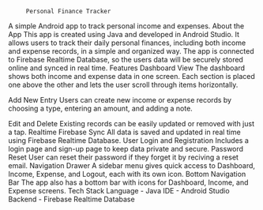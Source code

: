          Personal Finance Tracker
A simple Android app to track personal income and expenses.
  About the App
This app is created using Java and developed in Android Studio. It allows users to track their daily personal finances, including both income and expense records, in a simple and organized way.
The app is connected to Firebase Realtime Database, so the users data will be securely stored online and synced in real time.
    Features
Dashboard View
The dashboard shows both income and expense data in one screen. Each section is placed one above the other and lets the user scroll through items horizontally.

  Add New Entry
Users can create new income or expense records by choosing a type, entering an amount, and adding a note.

   Edit and Delete
Existing records can be easily updated or removed with just a tap.
   Realtime Firebase Sync
All data is saved and updated in real time using Firebase Realtime Database.
  User Login and Registration
Includes a login page and sign-up page to keep data private and secure.
  Password Reset
User can reset their password if they forget it by reciving a reset email.
  Navigation Drawer
A sidebar menu gives quick access to Dashboard, Income, Expense, and Logout, each with its own icon.
 Bottom Navigation Bar
The app also has a bottom bar with icons for Dashboard, Income, and Expense screens.
    Tech Stack
  Language - Java
  IDE - Android Studio
  Backend - Firebase Realtime Database
